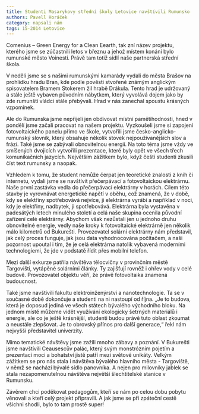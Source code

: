 ```yaml
---
title: Studenti Masarykovy střední školy Letovice navštívili Rumunsko
authors: Pavell Horáček
category: napsali nám
tags: 15-2014 Letovice
---
```


Comenius – Green Energy for a Clean Eearth, tak zní název projektu, kterého jsme se zúčastnili letos v březnu a jehož místem konání bylo rumunské město Voinesti. Právě tam totiž sídlí naše partnerská střední škola.

V neděli jsme se s našimi rumunskými kamarády vydali do města Brašov na prohlídku hradu Bran, kde podle pověsti stvořené známým anglickým spisovatelem Bramem Stokerem žil hrabě Drákula. Tento hrad je udržovaný a stále ještě vybaven původním nábytkem, který vyvolává dojem jako by zde rumunští vládci stále přebývali. Hrad v nás zanechal spoustu krásných vzpomínek.

Ale do Rumunska jsme nepřijeli jen obdivovat místní pamětihodnosti, hned v pondělí jsme začali pracovat na našem projektu. Vyzkoušeli jsme si zapojení fotovoltaického panelu přímo ve škole, vytvořili jsme česko-anglicko-rumunský slovník, který obsahuje několik stovek nejpoužívanějších slov a frází. Také jsme se zabývali obnovitelnou energií. Na toto téma jsme vždy ve smíšených dvojicích vytvořili prezentace, které byly opět ve všech třech komunikačních jazycích. Největším zážitkem bylo, když čeští studenti zkusili číst text rumunsky a naopak. 

Vzhledem k tomu, že student nemůže čerpat jen teoretické znalosti z knih či internetu, vydali jsme se navštívit přečerpávací a fotovoltaickou elektrárnu. Naše první zastávka vedla do přečerpávací elektrárny v horách. Cílem této stavby je vyrovnávat energetické napětí v oběhu, což znamená, že v době, kdy se elektřiny spotřebovává nejvíce, ji elektrárna vyrábí a například v noci, kdy je elektřiny, nadbytek, ji spotřebovává. Elektrárna byla vystavěna v padesátých letech minulého století a celá naše skupina ocenila původní zařízení celé elektrárny. Abychom však nezůstali jen u jednoho druhu obnovitelné energie, vedly naše kroky k fotovoltaické elektrárně jen několik málo kilometrů od Bukurešti. Provozovatel solární elektrárny nám představil, jak celý proces funguje, jak jsou data vyhodnocována počítačem, a naši pozornost upoutal i tím, že je celá elektrárna natolik vybavená moderními technologiemi, že jde v podstatě řídit přes mobilní telefon. 

Mezi další exkurze patřila návštěva tělocvičny v provinčním městě Targovišti, vytápěné solárními články. Ty zajišťují rovněž i ohřev vody v celé budově. Provozovatel objektu věří, že právě fotovoltaika znamená budoucnost.

Také jsme navštívili fakultu elektroinženýrství a nanotechnologie. Ta se v současné době dokončuje a studenti na ni nastoupí od října. „Je to budova, která je doposud jediná ve všech státech bývalého východního bloku. Na jednom místě můžeme vidět využívání ekologicky šetrných materiálů i energie, ale co je ještě krásnější, studenti budou právě tuto oblast zkoumat a neustále zlepšovat. Je to obrovský přínos pro další generace,“ řekl nám nejvyšší představitel univerzity.

Mimo tematické návštěvy jsme zažili mnoho zábavy a poznání. V Bukurešti jsme navštívili Ceausescův palác, který svým monstrózním pojetím a prezentací moci a bohatství jistě patří mezi světové unikáty. Velkým zážitkem se pro nás stala i návštěva bývalého hlavního města - Targoviště, v němž se nachází bývalé sídlo panovníka. A nejen pro milovníky jablek se stala nezapomenutelnou návštěva největší šlechtitelské stanice v Rumunsku.

Závěrem chci poděkovat pedagogům, kteří se nám po celou dobu pobytu věnovali a kteří celý projekt připravili. A jak jsme se při zpáteční cestě všichni shodli, bylo to tam prostě super!
